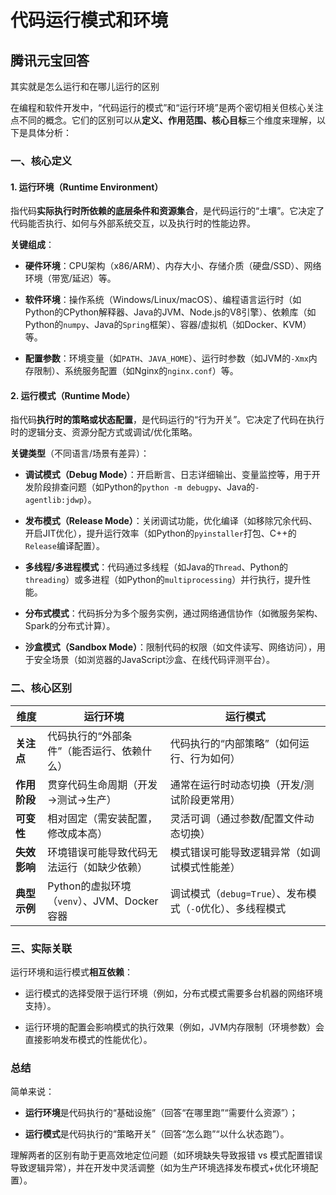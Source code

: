 # 代码运行模式和环境

## 腾讯元宝回答

其实就是怎么运行和在哪儿运行的区别

在编程和软件开发中，“代码运行的模式”和“运行环境”是两个密切相关但核心关注点不同的概念。它们的区别可以从**定义、作用范围、核心目标**三个维度来理解，以下是具体分析：

### **一、核心定义**

#### **1. 运行环境（Runtime Environment）**  

指代码**实际执行时所依赖的底层条件和资源集合**，是代码运行的“土壤”。它决定了代码能否执行、如何与外部系统交互，以及执行时的性能边界。  

**关键组成**：  

- **硬件环境**：CPU架构（x86/ARM）、内存大小、存储介质（硬盘/SSD）、网络环境（带宽/延迟）等。  

- **软件环境**：操作系统（Windows/Linux/macOS）、编程语言运行时（如Python的CPython解释器、Java的JVM、Node.js的V8引擎）、依赖库（如Python的`numpy`、Java的`Spring`框架）、容器/虚拟机（如Docker、KVM）等。  

- **配置参数**：环境变量（如`PATH`、`JAVA_HOME`）、运行时参数（如JVM的`-Xmx`内存限制）、系统服务配置（如Nginx的`nginx.conf`）等。  

#### **2. 运行模式（Runtime Mode）**  

指代码**执行时的策略或状态配置**，是代码运行的“行为开关”。它决定了代码在执行时的逻辑分支、资源分配方式或调试/优化策略。  

**关键类型**（不同语言/场景有差异）：  

- **调试模式（Debug Mode）**：开启断言、日志详细输出、变量监控等，用于开发阶段排查问题（如Python的`python -m debugpy`、Java的`-agentlib:jdwp`）。  

- **发布模式（Release Mode）**：关闭调试功能，优化编译（如移除冗余代码、开启JIT优化），提升运行效率（如Python的`pyinstaller`打包、C++的`Release`编译配置）。  

- **多线程/多进程模式**：代码通过多线程（如Java的`Thread`、Python的`threading`）或多进程（如Python的`multiprocessing`）并行执行，提升性能。  

- **分布式模式**：代码拆分为多个服务实例，通过网络通信协作（如微服务架构、Spark的分布式计算）。  

- **沙盒模式（Sandbox Mode）**：限制代码的权限（如文件读写、网络访问），用于安全场景（如浏览器的JavaScript沙盒、在线代码评测平台）。  

### **二、核心区别**

| **维度**         | **运行环境**                          | **运行模式**                          |
|-------------------|---------------------------------------|---------------------------------------|
| **关注点**        | 代码执行的“外部条件”（能否运行、依赖什么） | 代码执行的“内部策略”（如何运行、行为如何） |
| **作用阶段**      | 贯穿代码生命周期（开发→测试→生产）       | 通常在运行时动态切换（开发/测试阶段更常用） |
| **可变性**        | 相对固定（需安装配置，修改成本高）       | 灵活可调（通过参数/配置文件动态切换）     |
| **失效影响**      | 环境错误可能导致代码无法运行（如缺少依赖） | 模式错误可能导致逻辑异常（如调试模式性能差） |
| **典型示例**      | Python的虚拟环境（`venv`）、JVM、Docker容器 | 调试模式（`debug=True`）、发布模式（`-O`优化）、多线程模式 |

### **三、实际关联**

运行环境和运行模式**相互依赖**：  

- 运行模式的选择受限于运行环境（例如，分布式模式需要多台机器的网络环境支持）。  

- 运行环境的配置会影响模式的执行效果（例如，JVM内存限制（环境参数）会直接影响发布模式的性能优化）。  

### **总结**  

简单来说：  

- **运行环境**是代码执行的“基础设施”（回答“在哪里跑”“需要什么资源”）；  

- **运行模式**是代码执行的“策略开关”（回答“怎么跑”“以什么状态跑”）。  

理解两者的区别有助于更高效地定位问题（如环境缺失导致报错 vs 模式配置错误导致逻辑异常），并在开发中灵活调整（如为生产环境选择发布模式+优化环境配置）。

